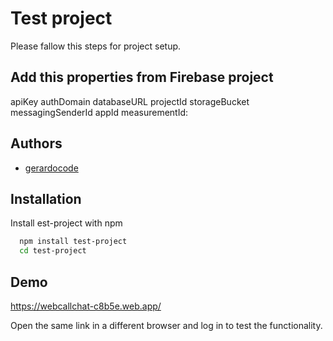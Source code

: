 
# Test project

Please fallow this steps for project setup.


## Add this properties from Firebase project


apiKey
authDomain
databaseURL
projectId
storageBucket
messagingSenderId
appId
measurementId:


 


## Authors

- [gerardocode](https://www.github.com/gerardo)


## Installation

Install est-project with npm

```bash
  npm install test-project
  cd test-project
```
    
## Demo

https://webcallchat-c8b5e.web.app/

Open the same link in a different browser and log in to test the functionality.
